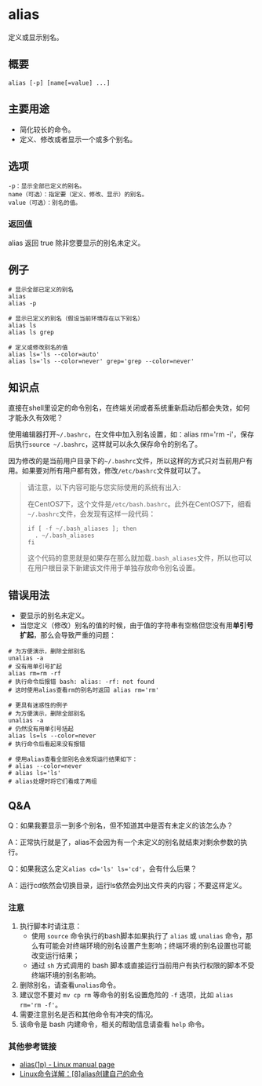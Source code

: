 alias
===

定义或显示别名。

## 概要

```shell
alias [-p] [name[=value] ...]
```

## 主要用途

- 简化较长的命令。
- 定义、修改或者显示一个或多个别名。

## 选项

```shell
-p：显示全部已定义的别名。
name（可选）：指定要（定义、修改、显示）的别名。
value（可选）：别名的值。
```

### 返回值

alias 返回 true 除非您要显示的别名未定义。

## 例子

```shell
# 显示全部已定义的别名
alias
alias -p

# 显示已定义的别名（假设当前环境存在以下别名）
alias ls
alias ls grep

# 定义或修改别名的值
alias ls='ls --color=auto'
alias ls='ls --color=never' grep='grep --color=never'
```

## 知识点

直接在shell里设定的命令别名，在终端关闭或者系统重新启动后都会失效，如何才能永久有效呢？

使用编辑器打开`~/.bashrc`，在文件中加入别名设置，如：alias rm='rm -i'，保存后执行`source ~/.bashrc`，这样就可以永久保存命令的别名了。

因为修改的是当前用户目录下的`~/.bashrc`文件，所以这样的方式只对当前用户有用。如果要对所有用户都有效，修改`/etc/bashrc`文件就可以了。

> 请注意，以下内容可能与您实际使用的系统有出入:
>
> 在CentOS7下，这个文件是`/etc/bash.bashrc`。此外在CentOS7下，细看`~/.bashrc`文件，会发现有这样一段代码：
>
> ```shell
> if [ -f ~/.bash_aliases ]; then
>   . ~/.bash_aliases
> fi
> ```
>
> 这个代码的意思就是如果存在那么就加载`.bash_aliases`文件，所以也可以在用户根目录下新建该文件用于单独存放命令别名设置。


## 错误用法

- 要显示的别名未定义。
- 当您定义（修改）别名的值的时候，由于值的字符串有空格但您没有用**单引号扩起**，那么会导致严重的问题：

```shell
# 为方便演示，删除全部别名
unalias -a
# 没有用单引号扩起
alias rm=rm -rf
# 执行命令后报错 bash: alias: -rf: not found
# 这时使用alias查看rm的别名时返回 alias rm='rm'
```

```shell
# 更具有迷惑性的例子
# 为方便演示，删除全部别名
unalias -a
# 仍然没有用单引号括起
alias ls=ls --color=never
# 执行命令后看起来没有报错

# 使用alias查看全部别名会发现运行结果如下：
# alias --color=never
# alias ls='ls'
# alias处理时将它们看成了两组
```

## Q&A

Q：如果我要显示一到多个别名，但不知道其中是否有未定义的该怎么办？

A：正常执行就是了，alias不会因为有一个未定义的别名就结束对剩余参数的执行。

Q：如果我这么定义`alias cd='ls' ls='cd'`，会有什么后果？

A：运行cd依然会切换目录，运行ls依然会列出文件夹的内容；不要这样定义。


### 注意

1. 执行脚本时请注意：
    - 使用 `source` 命令执行的bash脚本如果执行了 `alias` 或 `unalias` 命令，那么有可能会对终端环境的别名设置产生影响；终端环境的别名设置也可能改变运行结果；
    - 通过 `sh` 方式调用的 bash 脚本或直接运行当前用户有执行权限的脚本不受终端环境的别名影响。
2. 删除别名，请查看`unalias`命令。
3. 建议您不要对 `mv cp rm` 等命令的别名设置危险的 `-f` 选项，比如 `alias rm='rm -f'`。
4. 需要注意别名是否和其他命令有冲突的情况。
5. 该命令是 bash 内建命令，相关的帮助信息请查看 `help` 命令。

### 其他参考链接

- [alias(1p) - Linux manual page](https://man7.org/linux/man-pages/man1/alias.1p.html)
- [Linux命令详解：\[8\]alias创建自己的命令](https://jingyan.baidu.com/article/ac6a9a5e6738422b653eac01.html)
